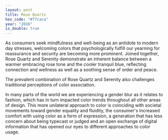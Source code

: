 ```yaml
---
layout: post
title: Rose Quartz
hex_code: "#f7caca"
year: "2016"
is_double: true
---
```

As consumers seek mindfulness and well-being as an antidote to modern day stresses, welcoming colors that psychologically fulfill our yearning for reassurance and security are becoming more prominent. Joined together, Rose Quartz and Serenity demonstrate an inherent balance between a warmer embracing rose tone and the cooler tranquil blue, reflecting connection and wellness as well as a soothing sense of order and peace.

The prevalent combination of Rose Quartz and Serenity also challenges traditional perceptions of color association.

In many parts of the world we are experiencing a gender blur as it relates to fashion, which has in turn impacted color trends throughout all other areas of design. This more unilateral approach to color is coinciding with societal movements toward gender equality and fluidity, the consumer's increased comfort with using color as a form of expression, a generation that has less concern about being typecast or judged and an open exchange of digital information that has opened our eyes to different approaches to color usage.
